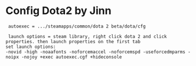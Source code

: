 Config Dota2 by Jinn
=============
`````````````
 autoexec = .../steamapps/common/dota 2 beta/dota/cfg
`````````````
`````````````
 launch options = steam library, right click dota 2 and click properties. then launch properties on the first tab
set launch options:
-novid -high -noaafonts -noforcemaccel -noforcemspd -useforcedmparms -noipx -nojoy +exec autoexec.cgf +hideconsole
`````````````

